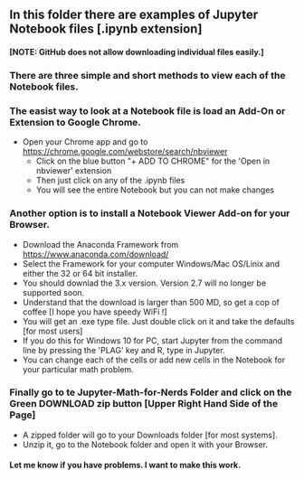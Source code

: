 
## In this folder there are examples of Jupyter Notebook files [.ipynb extension]
#### [NOTE: GitHub does not allow downloading individual files easily.]

### There are three simple and short methods to view each of the Notebook files.

### The easist way to look at a Notebook file is load an Add-On or Extension to Google Chrome.
 - Open your Chrome app and go to https://chrome.google.com/webstore/search/nbviewer
   - Click on the blue button "+ ADD TO CHROME" for the 'Open in nbviewer' extension
   - Then just click on any of the .ipynb files
   - You will see the entire Notebook but you can not make changes

### Another option is to install a Notebook Viewer Add-on for your Browser.
 - Download the Anaconda Framework from https://www.anaconda.com/download/
 - Select the Framework for your computer Windows/Mac OS/Linix and either the 32 or 64 bit installer.
 - You should downlad the 3.x version.  Version 2.7 will no longer be supported soon.
 - Understand that the download is larger than 500 MD, so get a cop of coffee [I hope you have speedy WiFi !]
 - You will get an .exe type file.  Just double click on it and take the defaults [for most users]
 - If you do this for Windows 10 for PC, start Jupyter from the command line by pressing the 'PLAG' key and R, type in Jupyter.
  - You can change each of the cells or add new cells in the Notebook for your particular math problem.
  
 ### Finally go to te Jupyter-Math-for-Nerds Folder and click on the Green DOWNLOAD zip button [Upper Right Hand Side of the Page]
  - A zipped folder will go to your Downloads folder [for most systems].  
  - Unzip it, go to the Notebook folder and open it with your Browser.
  
#### Let me know if you have problems.  I want to make this work.

